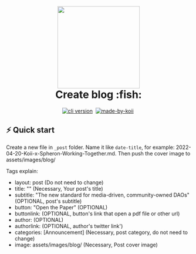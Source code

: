 <!-- language-all: javascript -->

<h1 align="center">
  <img src="https://raw.githubusercontent.com/koii-network/koii.X/main/.github/images/koii_logo.svg" width="224px"/><br/>
  Create blog :fish:
</h1>
<p align="center">
   <a href="https://discord.gg/koii-network" target="_blank"><img src="https://img.shields.io/badge/Discord-7289DA?style=flat&logo=discord&logoColor=white" alt="cli version" /></a>&nbsp;
   <a href="http://koii.network/" target="_blank"> <img src="https://img.shields.io/badge/made%20by-koii-blue" alt="made-by-koii" /></a>&nbsp;
</p>

## ⚡️ Quick start

Create a new file in `_post` folder. Name it like `date-title`, for example: 2022-04-20-Koii-x-Spheron-Working-Together.md. Then push the cover image to assets/images/blog/

Tags explain:

- layout: post (Do not need to change)
- title: "" (Necessary, Your post's title)
- subtitle: "The new standard for media-driven, community-owned DAOs" (OPTIONAL, post's subtitle)
- button: "Open the Paper" (OPTIONAL)
- buttonlink: (OPTIONAL, button's link that open a pdf file or other url)
- author: (OPTIONAL)
- authorlink: (OPTIONAL, author's twitter link')
- categories: [Announcement] (Necessary, post category, do not need to change)
- image: assets/images/blog/ (Necessary, Post cover image)
